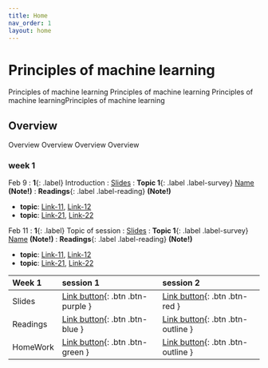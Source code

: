 ```yaml
---
title: Home
nav_order: 1
layout: home
---
```


# Principles of machine learning
Principles of machine learning Principles of machine learning Principles of machine learningPrinciples of machine learning

## Overview
 Overview Overview Overview Overview

### week 1
Feb 9
: **1**{: .label} Introduction
  : [Slides](assets/slides/jan7.pdf)
: **Topic 1**{: .label .label-survey} [Name](https://just-the-docs.com) **(Note!)**
: **Readings**{: .label .label-reading} **(Note!)**
  * **topic**: [Link-11](https://just-the-docs.com), [Link-12](https://just-the-docs.com)
  * **topic**: [Link-21](https://just-the-docs.com), [Link-22](https://just-the-docs.com)

Feb 11
: **1**{: .label} Topic of session
  : [Slides](assets/slides/jan7.pdf)
: **Topic 1**{: .label .label-survey} [Name](https://just-the-docs.com) **(Note!)**
: **Readings**{: .label .label-reading} **(Note!)**
  * **topic**: [Link-11](https://just-the-docs.com), [Link-12](https://just-the-docs.com)
  * **topic**: [Link-21](https://just-the-docs.com), [Link-22](https://just-the-docs.com)





| Week 1        | session 1          | session 2 |
|:-------------|:------------------|:------|
| Slides           | [Link button](https://just-the-docs.com){: .btn .btn-purple } | [Link button](https://just-the-docs.com){: .btn .btn-red }  |
| Readings | [Link button](https://just-the-docs.com){: .btn .btn-blue }   | [Link button](https://just-the-docs.com){: .btn .btn-outline }  |
| HomeWork           | [Link button](https://just-the-docs.com){: .btn .btn-green }      | [Link button](https://just-the-docs.com){: .btn .btn-outline }   |
